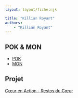 ```yaml
---
layout: layout/fiche.njk

title: "Killian Royant"
authors:
    - "Killian Royant"
---
```


## POK & MON

* [POK](./pok)
* [MON](./mon)

## Projet

[Cœur en Action - Restos du Cœur](../../../projets/2022-2023/Restos%20du%20coeur)
